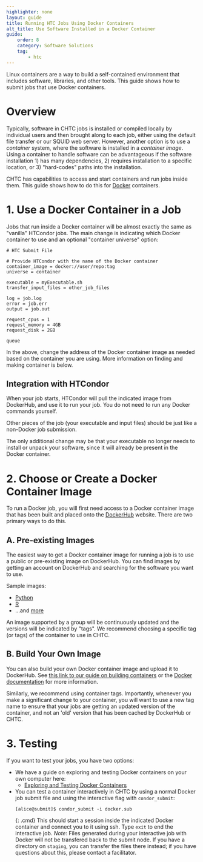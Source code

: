 ```yaml
---
highlighter: none
layout: guide
title: Running HTC Jobs Using Docker Containers
alt_title: Use Software Installed in a Docker Container
guide:
    order: 8
    category: Software Solutions
    tag:
        - htc
---
```


Linux containers are a way to build a self-contained environment that
includes software, libraries, and other tools. This guide shows how to
submit jobs that use Docker containers.

# Overview

Typically, software in CHTC jobs is installed or compiled locally by
individual users and then brought along to each job, either using the
default file transfer or our SQUID web server. However, another option
is to use a *container* system, where the software is installed in a
*container image*. Using a container to handle software can be
advantageous if the software installation 1) has many dependencies, 2)
requires installation to a specific location, or 3) "hard-codes" paths
into the installation.

CHTC has capabilities to access and start containers and
run jobs inside them. This guide shows how to do this for
[Docker](https://www.docker.com/what-docker) containers.

# 1. Use a Docker Container in a Job

Jobs that run inside a Docker container will be almost exactly the same
as "vanilla" HTCondor jobs. The main change is indicating which Docker 
container to use and an optional "container universe" option: 

```
# HTC Submit File

# Provide HTCondor with the name of the Docker container
container_image = docker://user/repo:tag
universe = container

executable = myExecutable.sh
transfer_input_files = other_job_files

log = job.log
error = job.err
output = job.out

request_cpus = 1
request_memory = 4GB
request_disk = 2GB

queue
```

In the above, change the address of the Docker container image as 
needed based on the container you are using. More information on finding 
and making container is below. 

## Integration with HTCondor

When your job starts, HTCondor will pull the indicated image from
DockerHub, and use it to run your job. You do not need to run any 
Docker commands yourself. 

Other pieces of the job (your executable and input files) should be just
like a non-Docker job submission. 

The only additional change may be that your
executable no longer needs to install or unpack your software, since it
will already be present in the Docker container. 

# 2. Choose or Create a Docker Container Image

To run a Docker job, you will first need access to a Docker container
image that has been built and placed onto the
[DockerHub](https://hub.docker.com/) website. There are two primary ways
to do this.

## A. Pre-existing Images

The easiest way to get a Docker container image for running a job is to
use a public or pre-existing image on DockerHub. You can find images by
getting an account on DockerHub and searching for the software you want
to use.

Sample images:

-   [Python](https://hub.docker.com/_/python/)
-   [R](https://hub.docker.com/r/rocker/r-ver/)
-   ...and [more](https://hub.docker.com/explore/)

An image supported by a group will be continuously updated and the
versions will be indicated by "tags". We recommend choosing a specific
tag (or tags) of the container to use in CHTC.

## B. Build Your Own Image

You can also build your own Docker container image and upload it to
DockerHub. See [this link to our guide on building containers](docker-build.html) or the [Docker
documentation](https://docs.docker.com/engine/getstarted/) for more
information.

Similarly, we recommend using container tags. Importantly, whenever you make a significant change
to your container, you will want to use a new tag name to ensure that your jobs are getting an
updated version of the container, and not an 'old' version that has been cached by DockerHub 
or CHTC.

# 3. Testing

If you want to test your jobs, you have two options: 

* We have a guide on exploring and testing Docker containers on your own computer here: 
    * [Exploring and Testing Docker Containers](docker-test.html)
* You can test a container interactively in CHTC by using a normal Docker job submit file and using the 
interactive flag with `condor_submit`: 
    ```
    [alice@submit]$ condor_submit -i docker.sub
    ```
    {: .cmd}
    This should start a session inside the indicated Docker container and connect you to it using ssh. Type `exit` to end the interactive job. *Note*: Files generated during your interactive job with Docker will not be transfered back to the submit node.  If you have a directory on `staging`, you can transfer the files there instead; if you have questions about this, please contact a facilitator. 

